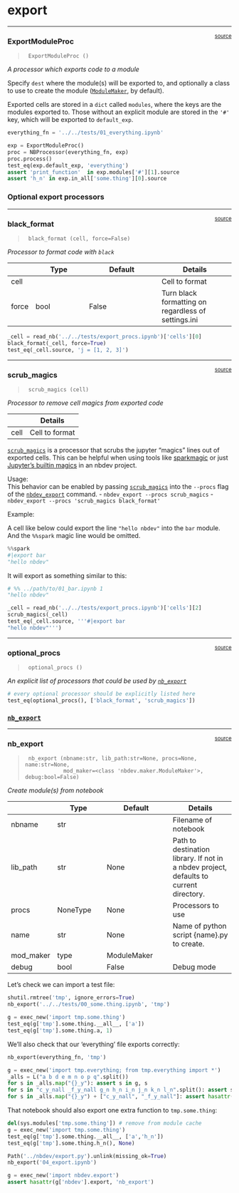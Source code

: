 # export


<!-- WARNING: THIS FILE WAS AUTOGENERATED! DO NOT EDIT! -->

------------------------------------------------------------------------

<a
href="https://github.com/fastai/nbdev/blob/master/nbdev/export.py#L22"
target="_blank" style="float:right; font-size:smaller">source</a>

### ExportModuleProc

>      ExportModuleProc ()

*A processor which exports code to a module*

Specify `dest` where the module(s) will be exported to, and optionally a
class to use to create the module
([`ModuleMaker`](https://nbdev.fast.ai/api/maker.html#modulemaker), by
default).

Exported cells are stored in a `dict` called `modules`, where the keys
are the modules exported to. Those without an explicit module are stored
in the `'#'` key, which will be exported to `default_exp`.

``` python
everything_fn = '../../tests/01_everything.ipynb'

exp = ExportModuleProc()
proc = NBProcessor(everything_fn, exp)
proc.process()
test_eq(exp.default_exp, 'everything')
assert 'print_function'  in exp.modules['#'][1].source
assert 'h_n' in exp.in_all['some.thing'][0].source
```

### Optional export processors

------------------------------------------------------------------------

<a
href="https://github.com/fastai/nbdev/blob/master/nbdev/export.py#L37"
target="_blank" style="float:right; font-size:smaller">source</a>

### black_format

>      black_format (cell, force=False)

*Processor to format code with `black`*

<table>
<colgroup>
<col style="width: 6%" />
<col style="width: 25%" />
<col style="width: 34%" />
<col style="width: 34%" />
</colgroup>
<thead>
<tr class="header">
<th></th>
<th><strong>Type</strong></th>
<th><strong>Default</strong></th>
<th><strong>Details</strong></th>
</tr>
</thead>
<tbody>
<tr class="odd">
<td>cell</td>
<td></td>
<td></td>
<td>Cell to format</td>
</tr>
<tr class="even">
<td>force</td>
<td>bool</td>
<td>False</td>
<td>Turn black formatting on regardless of settings.ini</td>
</tr>
</tbody>
</table>

``` python
_cell = read_nb('../../tests/export_procs.ipynb')['cells'][0]
black_format(_cell, force=True)
test_eq(_cell.source, 'j = [1, 2, 3]')
```

------------------------------------------------------------------------

<a
href="https://github.com/fastai/nbdev/blob/master/nbdev/export.py#L54"
target="_blank" style="float:right; font-size:smaller">source</a>

### scrub_magics

>      scrub_magics (cell)

*Processor to remove cell magics from exported code*

<table>
<thead>
<tr class="header">
<th></th>
<th><strong>Details</strong></th>
</tr>
</thead>
<tbody>
<tr class="odd">
<td>cell</td>
<td>Cell to format</td>
</tr>
</tbody>
</table>

[`scrub_magics`](https://nbdev.fast.ai/api/export.html#scrub_magics) is
a processor that scrubs the jupyter “magics” lines out of exported
cells. This can be helpful when using tools like
[sparkmagic](https://github.com/jupyter-incubator/sparkmagic) or just
[Jupyter’s builtin
magics](https://ipython.readthedocs.io/en/stable/interactive/magics.html)
in an nbdev project.

Usage:  
This behavior can be enabled by passing
[`scrub_magics`](https://nbdev.fast.ai/api/export.html#scrub_magics)
into the `--procs` flag of the
[`nbdev_export`](https://nbdev.fast.ai/api/doclinks.html#nbdev_export)
command. - `nbdev_export --procs scrub_magics` -
`nbdev_export --procs 'scrub_magics black_format'`

Example:

A cell like below could export the line `"hello nbdev"` into the `bar`
module. And the `%%spark` magic line would be omitted.

``` python
%%spark
#|export bar
"hello nbdev"
```

It will export as something similar to this:

``` python
# %% ../path/to/01_bar.ipynb 1
"hello nbdev"
```

``` python
_cell = read_nb('../../tests/export_procs.ipynb')['cells'][2]
scrub_magics(_cell)
test_eq(_cell.source, '''#|export bar
"hello nbdev"''')
```

------------------------------------------------------------------------

<a
href="https://github.com/fastai/nbdev/blob/master/nbdev/export.py#L64"
target="_blank" style="float:right; font-size:smaller">source</a>

### optional_procs

>      optional_procs ()

*An explicit list of processors that could be used by
[`nb_export`](https://nbdev.fast.ai/api/export.html#nb_export)*

``` python
# every optional processor should be explicitly listed here
test_eq(optional_procs(), ['black_format', 'scrub_magics'])
```

### [`nb_export`](https://nbdev.fast.ai/api/export.html#nb_export)

------------------------------------------------------------------------

<a
href="https://github.com/fastai/nbdev/blob/master/nbdev/export.py#L70"
target="_blank" style="float:right; font-size:smaller">source</a>

### nb_export

>      nb_export (nbname:str, lib_path:str=None, procs=None, name:str=None,
>                 mod_maker=<class 'nbdev.maker.ModuleMaker'>, debug:bool=False)

*Create module(s) from notebook*

<table>
<colgroup>
<col style="width: 6%" />
<col style="width: 25%" />
<col style="width: 34%" />
<col style="width: 34%" />
</colgroup>
<thead>
<tr class="header">
<th></th>
<th><strong>Type</strong></th>
<th><strong>Default</strong></th>
<th><strong>Details</strong></th>
</tr>
</thead>
<tbody>
<tr class="odd">
<td>nbname</td>
<td>str</td>
<td></td>
<td>Filename of notebook</td>
</tr>
<tr class="even">
<td>lib_path</td>
<td>str</td>
<td>None</td>
<td>Path to destination library. If not in a nbdev project, defaults to
current directory.</td>
</tr>
<tr class="odd">
<td>procs</td>
<td>NoneType</td>
<td>None</td>
<td>Processors to use</td>
</tr>
<tr class="even">
<td>name</td>
<td>str</td>
<td>None</td>
<td>Name of python script {name}.py to create.</td>
</tr>
<tr class="odd">
<td>mod_maker</td>
<td>type</td>
<td>ModuleMaker</td>
<td></td>
</tr>
<tr class="even">
<td>debug</td>
<td>bool</td>
<td>False</td>
<td>Debug mode</td>
</tr>
</tbody>
</table>

Let’s check we can import a test file:

``` python
shutil.rmtree('tmp', ignore_errors=True)
nb_export('../../tests/00_some.thing.ipynb', 'tmp')

g = exec_new('import tmp.some.thing')
test_eq(g['tmp'].some.thing.__all__, ['a'])
test_eq(g['tmp'].some.thing.a, 1)
```

We’ll also check that our ‘everything’ file exports correctly:

``` python
nb_export(everything_fn, 'tmp')

g = exec_new('import tmp.everything; from tmp.everything import *')
_alls = L("a b d e m n o p q".split())
for s in _alls.map("{}_y"): assert s in g, s
for s in "c_y_nall _f_y_nall g_n h_n i_n j_n k_n l_n".split(): assert s not in g, s
for s in _alls.map("{}_y") + ["c_y_nall", "_f_y_nall"]: assert hasattr(g['tmp'].everything,s), s
```

That notebook should also export one extra function to `tmp.some.thing`:

``` python
del(sys.modules['tmp.some.thing']) # remove from module cache
g = exec_new('import tmp.some.thing')
test_eq(g['tmp'].some.thing.__all__, ['a','h_n'])
test_eq(g['tmp'].some.thing.h_n(), None)
```

``` python
Path('../nbdev/export.py').unlink(missing_ok=True)
nb_export('04_export.ipynb')

g = exec_new('import nbdev.export')
assert hasattr(g['nbdev'].export, 'nb_export')
```
